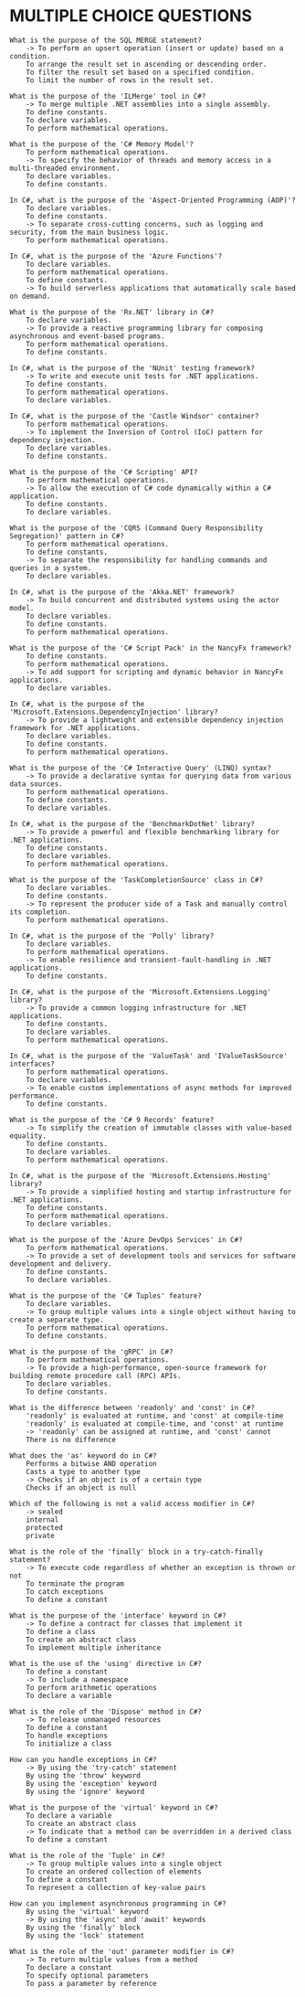 # MULTIPLE CHOICE QUESTIONS

	What is the purpose of the SQL MERGE statement?
		-> To perform an upsert operation (insert or update) based on a condition.
		To arrange the result set in ascending or descending order.
		To filter the result set based on a specified condition.
		To limit the number of rows in the result set.

	What is the purpose of the 'ILMerge' tool in C#?
		-> To merge multiple .NET assemblies into a single assembly.
		To define constants.
		To declare variables.
		To perform mathematical operations.

	What is the purpose of the 'C# Memory Model'?
		To perform mathematical operations.
		-> To specify the behavior of threads and memory access in a multi-threaded environment.
		To declare variables.
		To define constants.

	In C#, what is the purpose of the 'Aspect-Oriented Programming (AOP)'?
		To declare variables.
		To define constants.
		-> To separate cross-cutting concerns, such as logging and security, from the main business logic.
		To perform mathematical operations.

	In C#, what is the purpose of the 'Azure Functions'?
		To declare variables.
		To perform mathematical operations.
		To define constants.
		-> To build serverless applications that automatically scale based on demand.

	What is the purpose of the 'Rx.NET' library in C#?
		To declare variables.
		-> To provide a reactive programming library for composing asynchronous and event-based programs.
		To perform mathematical operations.
		To define constants.

	In C#, what is the purpose of the 'NUnit' testing framework?
		-> To write and execute unit tests for .NET applications.
		To define constants.
		To perform mathematical operations.
		To declare variables.

	In C#, what is the purpose of the 'Castle Windsor' container?
		To perform mathematical operations.
		-> To implement the Inversion of Control (IoC) pattern for dependency injection.
		To declare variables.
		To define constants.

	What is the purpose of the 'C# Scripting' API?
		To perform mathematical operations.
		-> To allow the execution of C# code dynamically within a C# application.
		To define constants.
		To declare variables.

	What is the purpose of the 'CQRS (Command Query Responsibility Segregation)' pattern in C#?
		To perform mathematical operations.
		To define constants.
		-> To separate the responsibility for handling commands and queries in a system.
		To declare variables.

	In C#, what is the purpose of the 'Akka.NET' framework?
		-> To build concurrent and distributed systems using the actor model.
		To declare variables.
		To define constants.
		To perform mathematical operations.

	What is the purpose of the 'C# Script Pack' in the NancyFx framework?
		To define constants.
		To perform mathematical operations.
		-> To add support for scripting and dynamic behavior in NancyFx applications.
		To declare variables.

	In C#, what is the purpose of the 'Microsoft.Extensions.DependencyInjection' library?
		-> To provide a lightweight and extensible dependency injection framework for .NET applications.
		To declare variables.
		To define constants.
		To perform mathematical operations.

	What is the purpose of the 'C# Interactive Query' (LINQ) syntax?
		-> To provide a declarative syntax for querying data from various data sources.
		To perform mathematical operations.
		To define constants.
		To declare variables.

	In C#, what is the purpose of the 'BenchmarkDotNet' library?
		-> To provide a powerful and flexible benchmarking library for .NET applications.
		To define constants.
		To declare variables.
		To perform mathematical operations.

	What is the purpose of the 'TaskCompletionSource' class in C#?
		To declare variables.
		To define constants.
		-> To represent the producer side of a Task and manually control its completion.
		To perform mathematical operations.

	In C#, what is the purpose of the 'Polly' library?
		To declare variables.
		To perform mathematical operations.
		-> To enable resilience and transient-fault-handling in .NET applications.
		To define constants.

	In C#, what is the purpose of the 'Microsoft.Extensions.Logging' library?
		-> To provide a common logging infrastructure for .NET applications.
		To define constants.
		To declare variables.
		To perform mathematical operations.

	In C#, what is the purpose of the 'ValueTask' and 'IValueTaskSource' interfaces?
		To perform mathematical operations.
		To declare variables.
		-> To enable custom implementations of async methods for improved performance.
		To define constants.

	What is the purpose of the 'C# 9 Records' feature?
		-> To simplify the creation of immutable classes with value-based equality.
		To define constants.
		To declare variables.
		To perform mathematical operations.

	In C#, what is the purpose of the 'Microsoft.Extensions.Hosting' library?
		-> To provide a simplified hosting and startup infrastructure for .NET applications.
		To define constants.
		To perform mathematical operations.
		To declare variables.

	What is the purpose of the 'Azure DevOps Services' in C#?
		To perform mathematical operations.
		-> To provide a set of development tools and services for software development and delivery.
		To define constants.
		To declare variables.

	What is the purpose of the 'C# Tuples' feature?
		To declare variables.
		-> To group multiple values into a single object without having to create a separate type.
		To perform mathematical operations.
		To define constants.

	What is the purpose of the 'gRPC' in C#?
		To perform mathematical operations.
		-> To provide a high-performance, open-source framework for building remote procedure call (RPC) APIs.
		To declare variables.
		To define constants.
	
	What is the difference between 'readonly' and 'const' in C#?
		'readonly' is evaluated at runtime, and 'const' at compile-time
		'readonly' is evaluated at compile-time, and 'const' at runtime
		-> 'readonly' can be assigned at runtime, and 'const' cannot
		There is no difference

	What does the 'as' keyword do in C#?
		Performs a bitwise AND operation
		Casts a type to another type
		-> Checks if an object is of a certain type
		Checks if an object is null

	Which of the following is not a valid access modifier in C#?
		-> sealed
		internal
		protected
		private

	What is the role of the 'finally' block in a try-catch-finally statement?
		-> To execute code regardless of whether an exception is thrown or not
		To terminate the program
		To catch exceptions
		To define a constant

	What is the purpose of the 'interface' keyword in C#?
		-> To define a contract for classes that implement it
		To define a class
		To create an abstract class
		To implement multiple inheritance

	What is the use of the 'using' directive in C#?
		To define a constant
		-> To include a namespace
		To perform arithmetic operations
		To declare a variable

	What is the role of the 'Dispose' method in C#?
		-> To release unmanaged resources
		To define a constant
		To handle exceptions
		To initialize a class

	How can you handle exceptions in C#?
		-> By using the 'try-catch' statement
		By using the 'throw' keyword
		By using the 'exception' keyword
		By using the 'ignore' keyword

	What is the purpose of the 'virtual' keyword in C#?
		To declare a variable
		To create an abstract class
		-> To indicate that a method can be overridden in a derived class
		To define a constant

	What is the role of the 'Tuple' in C#?
		-> To group multiple values into a single object
		To create an ordered collection of elements
		To define a constant
		To represent a collection of key-value pairs

	How can you implement asynchronous programming in C#?
		By using the 'virtual' keyword
		-> By using the 'async' and 'await' keywords
		By using the 'finally' block
		By using the 'lock' statement

	What is the role of the 'out' parameter modifier in C#?
		-> To return multiple values from a method
		To declare a constant
		To specify optional parameters
		To pass a parameter by reference
